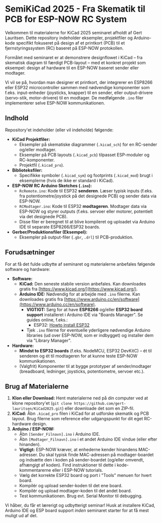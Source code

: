 # SemiKiCad 2025 - Fra Skematik til PCB for ESP-NOW RC System

Velkommen til materialerne for KiCad 2025 seminaret afholdt af Gert Lauritsen. Dette repository indeholder eksempler, projektfiler og Arduino-kode specifikt fokuseret på design af et printkort (PCB) til et fjernstyringssystem (RC) baseret på ESP-NOW protokollen.

Formålet med seminaret er at demonstrere designflowet i KiCad – fra skematisk diagram til færdigt PCB-layout – med et konkret projekt som eksempel: design af hardware til en ESP-NOW baseret sender eller modtager.

Vi vil se på, hvordan man designer et printkort, der integrerer en ESP8266 eller ESP32 microcontroller sammen med nødvendige komponenter som f.eks. input-enheder (joysticks, knapper) til en sender, eller output-drivere (servo-stik, motor-drivere) til en modtager. De medfølgende `.ino` filer implementerer selve ESP-NOW kommunikationen.

## Indhold

Repository'et indeholder (eller vil indeholde) følgende:

*   **KiCad Projektfiler:**
    *   Eksempler på skematiske diagrammer (`.kicad_sch`) for en RC-sender og/eller modtager.
    *   Eksempler på PCB layouts (`.kicad_pcb`) tilpasset ESP-moduler og RC-komponenter.
    *   Projektfil (`.kicad_pro`).
*   **Biblioteksfiler:**
    *   Specifikke symboler (`.kicad_sym`) og footprints (`.kicad_mod`) brugt i eksemplerne (hvis de ikke er standard i KiCad).
*   **ESP-NOW RC Arduino Sketches (`.ino`):**
    *   `RcRemote.ino`: Kode til ESP32 **senderen**. Læser typisk inputs (f.eks. fra potentiometre/joystick på det designede PCB) og sender data via ESP-NOW.
    *   `RCModtager.ino`: Kode til ESP32 **modtageren**. Modtager data via ESP-NOW og styrer outputs (f.eks. servoer eller motorer, potentielt via det designede PCB).
    *   Disse filer er beregnet til at blive kompileret og uploadet via Arduino IDE til separate ESP8266/ESP32 boards.
*   **Gerber/Produktionsfiler (Eksempel):**
    *   Eksempler på output-filer (`.gbr`, `.drl`) til PCB-produktion.

## Forudsætninger

For at få det fulde udbytte af seminaret og materialerne anbefales følgende software og hardware:

*   **Software:**
    *   **KiCad:**  Den seneste stabile version anbefales. Kan downloades gratis fra [https://www.kicad.org/](https://www.kicad.org/).
    *   **Arduino IDE:** Nødvendig for at arbejde med `.ino` filerne. Kan downloades gratis fra [https://www.arduino.cc/en/software](https://www.arduino.cc/en/software).
        *   **VIGTIGT:** Sørg for at have **ESP8266** og/eller **ESP32 board support** installeret i Arduino IDE via "Boards Manager". Se guides online, f.eks.:
            *   ESP32: [Howto install ESP32](https://randomnerdtutorials.com/installing-esp32-arduino-ide-2-0/)
        *   Tjek `.ino` filerne for eventuelle yderligere nødvendige Arduino libraries (ud over ESP-NOW, som er indbygget) og installer dem via "Library Manager".
*   **Hardware:**
    *   **Mindst to ESP32 boards** (f.eks. NodeMCU, ESP32 DevKitC) – ét til senderen og ét til modtageren for at kunne teste ESP-NOW kommunikationen.
    *   (Valgfrit) Komponenter til at bygge prototyper af sender/modtager (breadboard, ledninger, joysticks, potentiometre, servoer etc.).

## Brug af Materialerne

1.  **Klon eller Download:** Hent materialerne ned på din computer ved at klone repository'et (`git clone https://github.com/gert-lauritsen/KiCad2025.git`) eller downloade det som en ZIP-fil.
2.  **KiCad:** Åbn `.kicad_pro` filen i KiCad for at udforske skematik og PCB layout. Brug filerne som reference eller udgangspunkt for dit eget RC-hardware design.
3.  **Arduino / ESP-NOW:**
    *   Åbn `[Sender_Filnavn].ino` i Arduino IDE.
    *   Åbn `[Modtager_Filnavn].ino` i et andet Arduino IDE vindue (eller efter hinanden).
    *   **Vigtigt:** ESP-NOW kræver, at enhederne kender hinandens MAC-adresser. Du skal typisk finde MAC-adressen på modtager-boardet og indsætte den i koden på sender-boardet (og/eller omvendt, afhængigt af koden). Find instruktioner til dette i kode-kommentarerne eller i ESP-NOW tutorials.
    *   Vælg det korrekte ESP32 board og port i "Tools" menuen for hvert board.
    *   Kompilér og upload sender-koden til det ene board.
    *   Kompilér og upload modtager-koden til det andet board.
    *   Test kommunikationen. Brug evt. Serial Monitor til debugging.



Vi håber, du får et lærerigt og udbytterigt seminar! Husk at installere KiCad, Arduino IDE og ESP board support *inden* seminaret starter for at få mest muligt ud af det.
